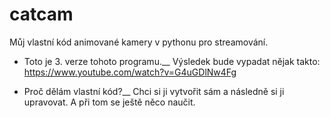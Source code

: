 # catcam
Můj vlastní kód animované kamery v pythonu pro streamování.

* Toto je 3. verze tohoto programu.__
Výsledek bude vypadat nějak takto: https://www.youtube.com/watch?v=G4uGDlNw4Fg 

* Proč dělám vlastní kód?__
Chci si ji vytvořit sám a následně si ji upravovat. A při tom se ještě něco naučit.
